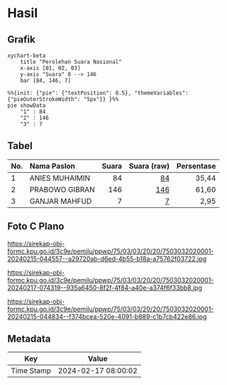 # Hasil

## Grafik

```mermaid
xychart-beta
    title "Perolehan Suara Nasional"
    x-axis [01, 02, 03]
    y-axis "Suara" 0 --> 146
    bar [84, 146, 7]
```

```mermaid
%%{init: {"pie": {"textPosition": 0.5}, "themeVariables": {"pieOuterStrokeWidth": "5px"}} }%%
pie showData
    "1" : 84
    "2" : 146
    "3" : 7
```

## Tabel

| No. | Nama Paslon    | Suara | Suara (raw) | Persentase |
|:--- |:-------------- | -----:| -----------:| ----------:|
| 1   | ANIES MUHAIMIN | 84    | [84][p-1]   | 35,44      |
| 2   | PRABOWO GIBRAN | 146   | [146][p-2]  | 61,60      |
| 3   | GANJAR MAHFUD  | 7     | [7][p-3]    | 2,95       |


[p-1]: https://github.com/gigit-pemilu/pemilu-2024/blob/main/pilpres/hitung-suara/sub/75-gorontalo/sub/03-bone-bolango/sub/03-suwawa/sub/2020-ulanta/sub/001-tps/sub/paslon-1.txt
[p-2]: https://github.com/gigit-pemilu/pemilu-2024/blob/main/pilpres/hitung-suara/sub/75-gorontalo/sub/03-bone-bolango/sub/03-suwawa/sub/2020-ulanta/sub/001-tps/sub/paslon-2.txt
[p-3]: https://github.com/gigit-pemilu/pemilu-2024/blob/main/pilpres/hitung-suara/sub/75-gorontalo/sub/03-bone-bolango/sub/03-suwawa/sub/2020-ulanta/sub/001-tps/sub/paslon-3.txt

## Foto C Plano

https://sirekap-obj-formc.kpu.go.id/3c9e/pemilu/ppwp/75/03/03/20/20/7503032020001-20240215-044557--a29720ab-d6ed-4b55-b18a-a75762f03722.jpg

https://sirekap-obj-formc.kpu.go.id/3c9e/pemilu/ppwp/75/03/03/20/20/7503032020001-20240217-074319--935a6450-8f2f-4f84-a40e-a374f6f33bb8.jpg

https://sirekap-obj-formc.kpu.go.id/3c9e/pemilu/ppwp/75/03/03/20/20/7503032020001-20240215-044834--f374bcea-520e-4091-b889-c1b7cb422e86.jpg


## Metadata

| Key        | Value               |
| ---------- | ------------------- |
| Time Stamp | 2024-02-17 08:00:02 |



